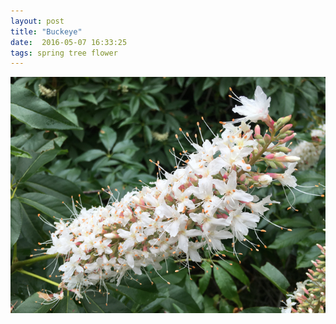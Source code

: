 ```yaml
---
layout: post
title: "Buckeye"
date:  2016-05-07 16:33:25
tags: spring tree flower 
---
```


![Buckeye](/images/buckeye.png)

<!--more-->

